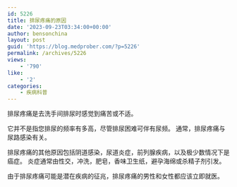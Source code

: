 ```yaml
---
id: 5226
title: 排尿疼痛的原因
date: '2023-09-23T03:34:00+00:00'
author: bensonchina
layout: post
guid: 'https://blog.medprober.com/?p=5226'
permalink: /archives/5226
views:
    - '790'
like:
    - '2'
categories:
    - 疾病科普
---
```


排尿疼痛是去洗手间排尿时感觉到痛苦或不适。

它并不是指您排尿的频率有多高，尽管排尿困难可伴有尿频。 通常，排尿疼痛与尿路感染有关。

排尿疼痛的其他原因包括阴道感染，尿道炎症，前列腺疾病，以及极少数情况下是癌症。 炎症通常由性交，冲洗，肥皂，香味卫生纸，避孕海绵或杀精子剂引发。

由于排尿疼痛可能是潜在疾病的征兆，排尿疼痛的男性和女性都应该立即就医。